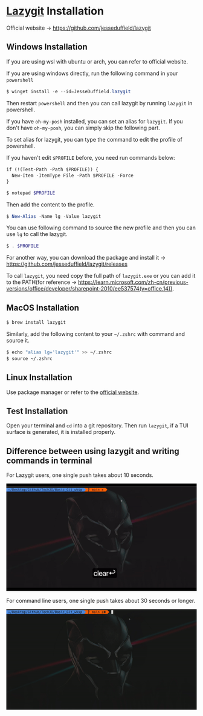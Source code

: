 

# [Lazygit](https://github.com/jesseduffield/lazygit) Installation

Official website -> https://github.com/jesseduffield/lazygit

## Windows Installation

If you are using wsl with ubuntu or arch, you can refer to official website.

If you are using windows directly, run the following command in your `powershell`

```powershell
$ winget install -e --id=JesseDuffield.lazygit
```

Then restart `powershell` and then you can call lazygit by running `lazygit` in powershell.

If you have `oh-my-posh` installed, you can set an alias for `lazygit`. If you don't have `oh-my-posh`, you can simply skip the following part.

To set alias for lazygit, you can type the command to edit the profile of powershell.

If you haven't edit `$PROFILE` before, you need run commands below:

```shell
if (!(Test-Path -Path $PROFILE)) {
  New-Item -ItemType File -Path $PROFILE -Force
}
```

```powershell
$ notepad $PROFILE
```

 Then add the content to the profile.

```powershell
$ New-Alias -Name lg -Value lazygit
```

You can use following command to source the new profile and then you can use `lg` to call the lazygit.

```powershell
$ . $PROFILE
```

For another way, you can download the package  and install it -> https://github.com/jesseduffield/lazygit/releases

To call `lazygit`, you need copy the full path of `lazygit.exe` or you can add it to the PATH(for reference -> https://learn.microsoft.com/zh-cn/previous-versions/office/developer/sharepoint-2010/ee537574(v=office.14)).

## MacOS Installation

```zsh
$ brew install lazygit
```

Similarly, add the following content to your `~/.zshrc` with command and source it.

```zsh
$ echo "alias lg='lazygit'" >> ~/.zshrc
$ source ~/.zshrc
```

## Linux Installation

Use package manager or refer to the [official website](https://github.com/jesseduffield/lazygit).

## Test Installation

Open your terminal and `cd` into a git repository. Then run `lazygit`, if a TUI surface is generated, it is installed properly.

## Difference between using lazygit and writing commands in terminal

For Lazygit users, one single push takes about 10 seconds.

![](./img/lazygit.gif)

For command line users,  one single push takes about 30 seconds or longer.

![](./img/git.gif)

